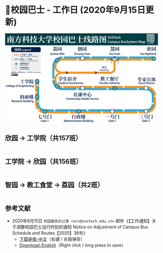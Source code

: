 # 🚌校园巴士 - 工作日 (2020年9月15日更新)

<a data-fancybox title="" href="https://cdn.jsdelivr.net/gh/sustc/sustech-online-ng@master/docs/transport/busline2.png">![](./busline2.png)</a>

## 欣园 → 工学院（共157班）

<ClientOnly>

<div id="bus-table-hl2rb">
    <table class="dataTable" id="work-bus-hl2rb">
    </table>
</div>
</ClientOnly>

## 工学院 → 欣园（共156班）

<ClientOnly>
<div id="bus-table-rb2hl">
    <table class="dataTable" id="work-bus-rb2hl">
    </table>
</div>
</ClientOnly>


## 智园 → 教工食堂 → 荔园（共2班）

<ClientOnly>
<div id="bus-table-ip2lh">
    <table class="dataTable" id="work-bus-ip2lh">
    </table>
</div>
</ClientOnly>

## 参考文献

* 2020年9月15日 `校园服务办公室 <ocs@sustech.edu.cn>` 邮件《【工作通知】关于调整校园巴士运行时刻的通知 Notice on Adjustment of Campus Bus Schedule and Routes【2020】38号》
    * [下载链接-中文](https://cdn.jsdelivr.net/gh/sustc/sustech-online-ng@master/docs/transport/Campus_Bus_Schedule_2020_09_CN.pdf)（右键 / 长按保存）
    * [Download-English](https://cdn.jsdelivr.net/gh/sustc/sustech-online-ng@master/docs/transport/Campus_Bus_Schedule_2020_09_EN.pdf)（Right click / long press to save）

<script>
  export default {
    mounted () {
function getTime(MinBefore) {
    // 获取x分钟前的时间
    var date = new Date();
    date.setMinutes(date.getMinutes() - MinBefore);
    var h = date.getHours();
    var hour = (h < 10) ? "0" + h : h;
    var m = date.getMinutes();
    var min = (m < 10) ? "0" + m : m;
    return hour + ":" + min;
}

function update_bus_status(bus_time_table) {
    var now_20 = getTime(20);
    var now = getTime(0);
    var now_row_index = 0;
    for (var i = 0, len = bus_time_table.length; i < len; i++) {
        if (bus_time_table[i][0] < now_20) {
            bus_time_table[i][2] = "已到达";
            now_row_index = i;
        } else if (bus_time_table[i][0] < now) {
            bus_time_table[i][2] = "在途中";
        } else {
            bus_time_table[i][2] = "未发车";
        }
    }
    return { "row": now_row_index, "now_table": bus_time_table }
}

// 欣园 → 科研楼
var busdata_hl2rb = [
    ["07:00", "", ""],
    ["07:05", "", ""],
    ["07:10", "", ""],
    ["07:15", "高峰", ""],
    ["07:20", "", ""],
    ["07:23", "高峰", ""],
    ["07:26", "高峰", ""],
    ["07:29", "", ""],
    ["07:32", "高峰", ""],
    ["07:36", "高峰", ""],
    ["07:39", "高峰", ""],
    ["07:42", "高峰", ""],
    ["07:45", "高峰", ""],
    ["07:48", "高峰", ""],
    ["07:51", "高峰", ""],
    ["07:54", "高峰", ""],
    ["07:57", "高峰", ""],
    ["08:00", "", ""],
    ["08:05", "", ""],
    ["08:10", "", ""],
    ["08:15", "", ""],
    ["08:18", "", ""],
    ["08:21", "", ""],
    ["08:24", "", ""],
    ["08:27", "", ""],
    ["08:30", "", ""],
    ["08:35", "", ""],
    ["08:40", "", ""],
    ["08:45", "", ""],
    ["08:48", "", ""],
    ["08:51", "", ""],
    ["08:54", "", ""],
    ["08:57", "", ""],
    ["09:00", "", ""],
    ["09:05", "", ""],
    ["09:10", "", ""],
    ["09:15", "", ""],
    ["09:20", "", ""],
    ["09:25", "", ""],
    ["09:30", "", ""],
    ["09:35", "", ""],
    ["09:40", "", ""],
    ["09:43", "高峰", ""],
    ["09:46", "高峰", ""],
    ["09:50", "", ""],
    ["09:53", "高峰", ""],
    ["09:56", "高峰", ""],
    ["10:00", "", ""],
    ["10:05", "", ""],
    ["10:10", "", ""],
    ["10:15", "", ""],
    ["10:20", "", ""],
    ["10:30", "", ""],
    ["10:40", "", ""],
    ["10:50", "", ""],
    ["11:00", "", ""],
    ["11:10", "", ""],
    ["11:20", "", ""],
    ["11:30", "", ""],
    ["11:35", "", ""],
    ["11:40", "", ""],
    ["11:45", "", ""],
    ["11:50", "", ""],
    ["11:55", "", ""],
    ["12:00", "", ""],
    ["12:05", "高峰", ""],
    ["12:10", "", ""],
    ["12:15", "高峰", ""],
    ["12:20", "", ""],
    ["12:23", "高峰", ""],
    ["12:26", "高峰", ""],
    ["12:30", "", ""],
    ["12:35", "高峰", ""],
    ["12:40", "", ""],
    ["12:50", "", ""],
    ["13:00", "", ""],
    ["13:05", "", ""],
    ["13:10", "", ""],
    ["13:20", "", ""],
    ["13:23", "高峰", ""],
    ["13:26", "高峰", ""],
    ["13:30", "", ""],
    ["13:33", "高峰", ""],
    ["13:36", "高峰", ""],
    ["13:40", "", ""],
    ["13:45", "高峰", ""],
    ["13:50", "", ""],
    ["13:55", "高峰", ""],
    ["14:00", "", ""],
    ["14:10", "", ""],
    ["14:20", "", ""],
    ["14:30", "", ""],
    ["14:40", "", ""],
    ["14:50", "", ""],
    ["15:00", "", ""],
    ["15:10", "", ""],
    ["15:20", "", ""],
    ["15:30", "", ""],
    ["15:35", "", ""],
    ["15:40", "高峰", ""],
    ["15:50", "", ""],
    ["15:53", "高峰", ""],
    ["15:56", "高峰", ""],
    ["16:00", "", ""],
    ["16:05", "高峰", ""],
    ["16:10", "", ""],
    ["16:20", "", ""],
    ["16:30", "", ""],
    ["16:40", "", ""],
    ["16:50", "", ""],
    ["17:00", "", ""],
    ["17:10", "", ""],
    ["17:15", "", ""],
    ["17:20", "", ""],
    ["17:23", "", ""],
    ["17:26", "", ""],
    ["17:30", "", ""],
    ["17:33", "", ""],
    ["17:36", "", ""],
    ["17:40", "", ""],
    ["17:43", "", ""],
    ["17:46", "", ""],
    ["17:50", "", ""],
    ["17:53", "", ""],
    ["17:56", "", ""],
    ["18:00", "", ""],
    ["18:03", "", ""],
    ["18:06", "", ""],
    ["18:10", "", ""],
    ["18:13", "", ""],
    ["18:16", "", ""],
    ["18:20", "", ""],
    ["18:23", "高峰", ""],
    ["18:26", "高峰", ""],
    ["18:30", "", ""],
    ["18:35", "", ""],
    ["18:40", "", ""],
    ["18:45", "", ""],
    ["18:50", "", ""],
    ["18:55", "", ""],
    ["19:00", "", ""],
    ["19:10", "", ""],
    ["19:20", "", ""],
    ["19:30", "", ""],
    ["19:40", "", ""],
    ["19:50", "", ""],
    ["20:00", "", ""],
    ["20:15", "", ""],
    ["20:30", "", ""],
    ["20:45", "", ""],
    ["21:00", "", ""],
    ["21:20", "", ""],
    ["21:40", "", ""],
    ["22:00", "", ""],
    ["22:15", "", ""],
    ["22:30", "", ""],
    ["22:40", "", ""],
];

// 科研楼 → 欣园
var busdata_rb2hl = [
    ["07:20", "", ""],
    ["07:25", "", ""],
    ["07:30", "", ""],
    ["07:35", "高峰", ""],
    ["07:40", "", ""],
    ["07:43", "高峰", ""],
    ["07:46", "", ""],
    ["07:50", "", ""],
    ["07:55", "高峰", ""],
    ["08:00", "", ""],
    ["08:05", "", ""],
    ["08:10", "", ""],
    ["08:13", "", ""],
    ["08:16", "", ""],
    ["08:20", "", ""],
    ["08:22", "", ""],
    ["08:25", "", ""],
    ["08:28", "", ""],
    ["08:32", "", ""],
    ["08:34", "", ""],
    ["08:36", "", ""],
    ["08:38", "", ""],
    ["08:42", "", ""],
    ["08:45", "", ""],
    ["08:48", "", ""],
    ["08:51", "", ""],
    ["08:54", "", ""],
    ["08:57", "", ""],
    ["09:00", "", ""],
    ["09:03", "", ""],
    ["09:06", "", ""],
    ["09:10", "", ""],
    ["09:15", "", ""],
    ["09:20", "", ""],
    ["09:25", "", ""],
    ["09:30", "", ""],
    ["09:35", "", ""],
    ["09:40", "", ""],
    ["09:45", "", ""],
    ["09:50", "", ""],
    ["09:53", "高峰", ""],
    ["09:56", "高峰", ""],
    ["10:00", "", ""],
    ["10:03", "高峰", ""],
    ["10:06", "高峰", ""],
    ["10:10", "", ""],
    ["10:15", "", ""],
    ["10:20", "", ""],
    ["10:30", "", ""],
    ["10:40", "", ""],
    ["10:45", "", ""],
    ["10:50", "", ""],
    ["11:00", "", ""],
    ["11:10", "", ""],
    ["11:20", "", ""],
    ["11:30", "", ""],
    ["11:35", "", ""],
    ["11:40", "", ""],
    ["11:45", "", ""],
    ["11:50", "", ""],
    ["11:55", "", ""],
    ["12:00", "", ""],
    ["12:05", "高峰", ""],
    ["12:10", "", ""],
    ["12:13", "高峰", ""],
    ["12:16", "高峰", ""],
    ["12:20", "", ""],
    ["12:25", "高峰", ""],
    ["12:30", "", ""],
    ["12:33", "高峰", ""],
    ["12:36", "高峰", ""],
    ["12:40", "", ""],
    ["12:45", "", ""],
    ["12:50", "高峰", ""],
    ["12:55", "", ""],
    ["13:00", "", ""],
    ["13:05", "", ""],
    ["13:10", "", ""],
    ["13:15", "", ""],
    ["13:20", "", ""],
    ["13:25", "", ""],
    ["13:35", "", ""],
    ["13:40", "", ""],
    ["13:45", "高峰", ""],
    ["13:50", "", ""],
    ["13:53", "高峰", ""],
    ["13:56", "高峰", ""],
    ["14:00", "", ""],
    ["14:05", "", ""],
    ["14:10", "", ""],
    ["14:15", "高峰", ""],
    ["14:20", "", ""],
    ["14:30", "", ""],
    ["14:40", "", ""],
    ["14:50", "", ""],
    ["15:00", "", ""],
    ["15:10", "", ""],
    ["15:20", "", ""],
    ["15:30", "", ""],
    ["15:40", "", ""],
    ["15:45", "", ""],
    ["15:50", "高峰", ""],
    ["15:55", "", ""],
    ["16:00", "", ""],
    ["16:03", "高峰", ""],
    ["16:06", "高峰", ""],
    ["16:10", "", ""],
    ["16:20", "", ""],
    ["16:30", "", ""],
    ["16:40", "", ""],
    ["16:50", "", ""],
    ["17:00", "", ""],
    ["17:10", "", ""],
    ["17:15", "", ""],
    ["17:20", "", ""],
    ["17:25", "", ""],
    ["17:30", "", ""],
    ["17:35", "", ""],
    ["17:40", "", ""],
    ["17:45", "", ""],
    ["17:50", "", ""],
    ["17:55", "", ""],
    ["18:00", "", ""],
    ["18:05", "高峰", ""],
    ["18:10", "", ""],
    ["18:13", "高峰", ""],
    ["18:16", "高峰", ""],
    ["18:20", "", ""],
    ["18:23", "", ""],
    ["18:26", "高峰", ""],
    ["18:30", "", ""],
    ["18:35", "", ""],
    ["18:40", "高峰", ""],
    ["18:50", "", ""],
    ["19:00", "", ""],
    ["19:10", "", ""],
    ["19:20", "", ""],
    ["19:30", "", ""],
    ["19:40", "", ""],
    ["19:50", "", ""],
    ["20:00", "", ""],
    ["20:20", "", ""],
    ["20:40", "", ""],
    ["20:55", "高峰", ""],
    ["21:00", "", ""],
    ["21:03", "高峰", ""],
    ["21:10", "", ""],
    ["21:20", "", ""],
    ["21:40", "", ""],
    ["21:53", "高峰", ""],
    ["21:56", "高峰", ""],
    ["22:00", "", ""],
    ["22:10", "高峰", ""],
    ["22:30", "", ""],
    ["22:45", "", ""],
    ["23:00", "", ""],
];

// 智园 → 教工食堂
var busdata_ip2lh = [
    ["11:50", "", ""],
    ["17:45", "", ""],
];


function build_all_table() {
    if ($.fn.DataTable.isDataTable('#hl2rb')) {
        return;
    }

    var dtb_config = {
        scrollY: 300,
        paging: false,
        searching: false,
        bFilter: false,
        info: false,
        columns: [
            { title: "发车时间" },
            { title: "平时/高峰", "orderable": false },
            { title: "状态", "orderable": false },
        ],
        rowCallback: function (row, data, index) {
            if (data[2] == "已到达") {
                $('td', row).css('background-color', '#003f43'); // SUSTech dark green
                $('td', row).css('color', '#FFFFFF');
            }
            else if (data[2] == "未发车") {
                $('td', row).css('background-color', '#FFFFFF'); // SUSTech dark green
                $('td', row).css('color', '#2c3e50');
            }            
            else if (data[2] == "在途中") {
                $('td', row).css('background-color', '#ed6c00'); // SUSTech orange
                $('td', row).each(function () {
                    $(this).html('<b>' + $(this).text() + '</b>');
                });
            }
        }
    }

    // high land - research building
    var tmp = update_bus_status(busdata_hl2rb);
    busdata_hl2rb = tmp.now_table;
    var now_bus_row_hl2rb = tmp.row;
    var ins_table_hl2rb = $('#work-bus-hl2rb').DataTable($.extend(true, { data: busdata_hl2rb }, dtb_config));
    var now_bus_offset = $(ins_table_hl2rb.row(Math.min(now_bus_row_hl2rb, busdata_hl2rb.length)).node()).offset().top - $(ins_table_hl2rb.row(0).node()).offset().top;
    $("#bus-table-hl2rb .dataTables_scrollBody").scrollTop(now_bus_offset);

    // research building - high land
    var tmp = update_bus_status(busdata_rb2hl);
    busdata_rb2hl = tmp.now_table;
    var now_bus_row_rb2hl = tmp.row;
    var ins_table_rb2hl = $('#work-bus-rb2hl').DataTable($.extend(true, { data: busdata_rb2hl }, dtb_config));
    var now_bus_offset = $(ins_table_rb2hl.row(Math.min(now_bus_row_rb2hl, busdata_rb2hl.length)).node()).offset().top - $(ins_table_rb2hl.row(0).node()).offset().top;
    $("#bus-table-rb2hl .dataTables_scrollBody").scrollTop(now_bus_offset);

    // i park - lychee hill
    var tmp = update_bus_status(busdata_ip2lh);
    busdata_ip2lh = tmp.now_table;
    var now_bus_row_ip2lh = tmp.row;
    var ins_table_ip2lh = $('#work-bus-ip2lh').DataTable($.extend(true, { data: busdata_ip2lh }, dtb_config));
    var now_bus_offset = $(ins_table_ip2lh.row(Math.min(now_bus_row_ip2lh, busdata_ip2lh.length)).node()).offset().top - $(ins_table_ip2lh.row(0).node()).offset().top;
    $("#bus-table-ip2lh .dataTables_scrollBody").scrollTop(now_bus_offset);
}

document.addEventListener('DOMContentLoaded', build_all_table, false);

$(document).ready(function () {
    build_all_table();
});
    }
  }
</script>
